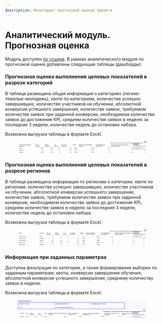 ```yaml
---
description: Мониторинг прогнозной оценки проекта
---
```


# Аналитический модуль. Прогнозная оценка

Модуль доступен [по ссылке](https://datalens.yandex/9zhvmoubnrqw0). В рамках аналитического модуля по прогнозной оценке добавлены следующие таблицы (дашборды):

### Прогнозная оценка выполнения целевых показателей в разрезе категорий

В таблице размещена общая информация о категориях (легкие-тяжелые-молодежь), квоте по категориям, количестве успешно завершивших, количестве участников на обучении, абсолютной конверсии успешного завершения,  количестве заявок, требуемом количестве заявок при заданной конверсии,  необходимом количестве заявок до достижения KPI, среднем количестве заявок в неделю за последние 3 недели, количестве недель до остановки набора.

Возможна выгрузка таблицы в формате Excel.

<figure><img src="../.gitbook/assets/image (31).png" alt=""><figcaption></figcaption></figure>

### Прогнозная оценка выполнения целевых показателей в разрезе регионов

В таблице размещена информация по регионам о категории, квоте по регионам, количестве успешно завершивших,  количестве участников на обучении, абсолютной конверсии успешного завершения, количестве заявок, требуемом количестве заявок при заданной конверсии,  необходимом количестве заявок до достижения KPI, среднем количестве заявок в неделю за последние 3 недели, количестве недель до остановки набора.

Возможна выгрузка таблицы в формате Excel.

<figure><img src="../.gitbook/assets/image.png" alt=""><figcaption></figcaption></figure>

### Информация при заданных параметрах

Доступна фильтрация по категории, а также формирование выборки по заданным параметрам: квоты, конверсии завершения обучения, абсолютной конверсии успешного завершения, среднему количеству заявок в неделю.

Возможна выгрузка таблицы в формате Excel.

<figure><img src="../.gitbook/assets/image (13).png" alt=""><figcaption></figcaption></figure>
